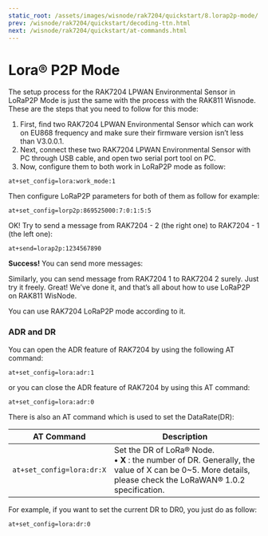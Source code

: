 ```yaml
---
static_root: /assets/images/wisnode/rak7204/quickstart/8.lorap2p-mode/
prev: /wisnode/rak7204/quickstart/decoding-ttn.html
next: /wisnode/rak7204/quickstart/at-commands.html
---
```

# Lora® P2P Mode

The setup process for the RAK7204 LPWAN Environmental Sensor in LoRaP2P Mode is just the same with the process with the RAK811 Wisnode. These are the steps that you need to follow for this mode:

1. First, find two RAK7204 LPWAN Environmental Sensor which can work on EU868 frequency and make sure their firmware version isn’t less than V3.0.0.1.
2. Next, connect these two RAK7204 LPWAN Environmental Sensor with PC through USB cable, and open two serial port tool on PC.
3. Now, configure them to both work in LoRaP2P mode as follow:

```
at+set_config=lora:work_mode:1
```

<rk-img
  :src="`${$frontmatter.static_root}/esrws29ubqsdrtzhxoyl.jpg`"
  width="50%"
  figure-number="1"
  caption="LoRaP2P Mode"
/>

Then configure LoRaP2P parameters for both of them as follow for example:
```
at+set_config=lorp2p:869525000:7:0:1:5:5
```
<rk-img
  :src="`${$frontmatter.static_root}/be2eudcfjshdfpp70dh3.jpg`"
  width="100%"
  figure-number="2"
  caption="LoRaP2P Configuration"
/>

OK! Try to send a message from RAK7204 - 2 (the right one) to RAK7204 - 1 (the left one):

```
at+send=lorap2p:1234567890
```
<rk-img
  :src="`${$frontmatter.static_root}/hxqc6l5zeadhs5yd5ucz.jpg`"
  width="100%"
  figure-number="3"
  caption="Test Message Sent"
/>

**Success!** You can send more messages:

<rk-img
  :src="`${$frontmatter.static_root}/hxqc6l5zeadhs5yd5ucz.jpg`"
  width="100%"
  figure-number="3"
  caption="Test Message Sent"
/>

Similarly, you can send message from RAK7204 1 to RAK7204 2 surely. Just try it freely. Great! We’ve done it, and that’s all about how to use
LoRaP2P on RAK811 WisNode.

You can use RAK7204 LoRaP2P mode according to it.

### ADR and DR

You can open the ADR feature of RAK7204 by using the following AT command:

```
at+set_config=lora:adr:1
```

or you can close the ADR feature of RAK7204 by using this AT command: 

```
at+set_config=lora:adr:0
```


There is also an AT command which is used to set the DataRate(DR):

| AT Command | Description | 
| ---- | ---- | 
| `at+set_config=lora:dr:X` | Set the DR of LoRa® Node. <br>**• X** : the number of DR. Generally, the value of X can be 0~5. More details, please check the LoRaWAN® 1.0.2 specification. | 


For example, if you want to set the current DR to DR0, you just do as follow: 
```
at+set_config=lora:dr:0
```
